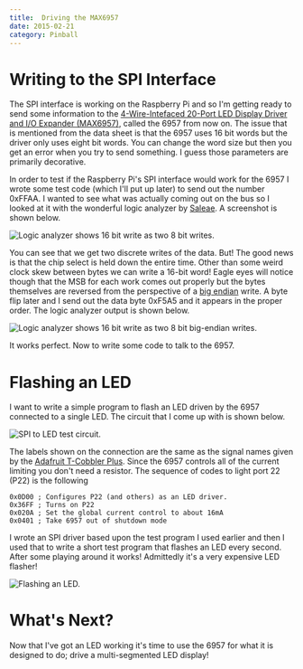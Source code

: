 ```yaml
---
title:  Driving the MAX6957
date: 2015-02-21
category: Pinball
---
```


Writing to the SPI Interface
============================

The SPI interface is working on the Raspberry Pi and so I'm getting ready to
send some information to the [4-Wire-Intefaced 20-Port LED Display Driver and
I/O Expander (MAX6957)](http://datasheets.maximintegrated.com/en/ds/MAX6957.pdf), called the 6957 from now on. The issue that is
mentioned from the data sheet is that the 6957 uses 16 bit words but the driver
only uses eight bit words. You can change the word size but then you get an
error when you try to send something. I guess those parameters are primarily
decorative.

In order to test if the Raspberry Pi's SPI interface would work for the 6957 I
wrote some test code (which I'll put up later) to send out the number 0xFFAA. I
wanted to see what was actually coming out on the bus so I looked at it with the
wonderful logic analyzer by [Saleae](https://www.saleae.com). A screenshot is shown below.

![Logic analyzer shows 16 bit write as two 8 bit writes.]({attach}images/16BitSPIWrite.png)

You can see that we get two discrete writes of the data. But! The good news is
that the chip select is held down the entire time. Other than some weird clock
skew between bytes we can write a 16-bit word! Eagle eyes will notice though
that the MSB for each work comes out properly but the bytes themselves are
reversed from the perspective of a [big endian](https://en.wikipedia.org/wiki/Endianness#Big-endian) write. A byte flip later and
I send out the data byte 0xF5A5 and it appears in the proper order. The logic
analyzer output is shown below.

![Logic analyzer shows 16 bit write as two 8 bit big-endian writes.]({attach}images/16BitSPIWriteFlippedBytes.png)

It works perfect. Now to write some code to talk to the 6957.

Flashing an LED
===============

I want to write a simple program to flash an LED driven by the 6957 connected
to a single LED. The circuit that I come up with is shown below.

![SPI to LED test circuit.]({attach}images/SPILEDTestCircuit.png)

The labels shown on the connection are the same as the signal names given by the
[Adafruit T-Cobbler Plus](http://www.adafruit.com/products/2028). Since the 6957 controls all of the current
limiting you don't need a resistor. The sequence of codes to light port 22 (P22)
is the following

```
0x0D00 ; Configures P22 (and others) as an LED driver.
0x36FF ; Turns on P22
0x020A ; Set the global current control to about 16mA
0x0401 ; Take 6957 out of shutdown mode
```

I wrote an SPI driver based upon the test program I used earlier and then I
used that to write a short test program that flashes an LED every second. After
some playing around it works! Admittedly it's a very expensive LED flasher!

![Flashing an LED.]({attach}images/SPILEDHardwareTest.jpg)

What's Next?
============

Now that I've got an LED working it's time to use the 6957 for what it is
designed to do; drive a multi-segmented LED display!

